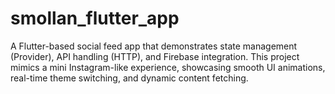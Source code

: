 # smollan_flutter_app
A Flutter-based social feed app that demonstrates state management (Provider), API handling (HTTP), and Firebase integration. This project mimics a mini Instagram-like experience, showcasing smooth UI animations, real-time theme switching, and dynamic content fetching.
